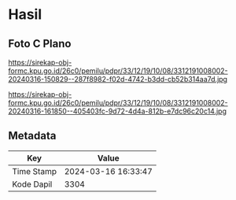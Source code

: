 # Hasil

## Foto C Plano

https://sirekap-obj-formc.kpu.go.id/26c0/pemilu/pdpr/33/12/19/10/08/3312191008002-20240316-150829--287f8982-f02d-4742-b3dd-cb52b314aa7d.jpg

https://sirekap-obj-formc.kpu.go.id/26c0/pemilu/pdpr/33/12/19/10/08/3312191008002-20240316-161850--405403fc-9d72-4d4a-812b-e7dc96c20c14.jpg


## Metadata

| Key        | Value               |
| ---------- | ------------------- |
| Time Stamp | 2024-03-16 16:33:47 |
| Kode Dapil | 3304                |



